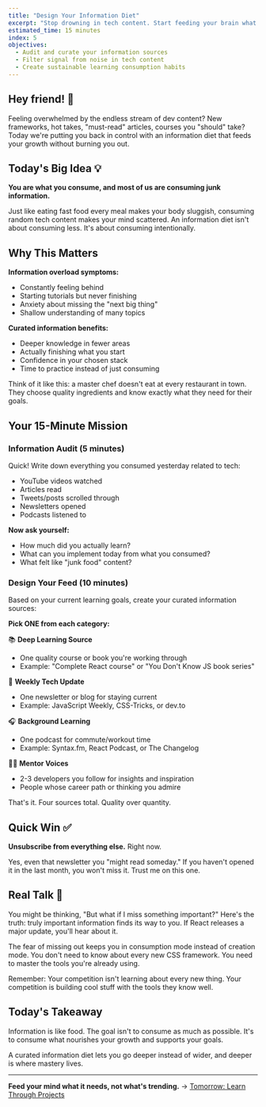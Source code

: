 ```yaml
---
title: "Design Your Information Diet"
excerpt: "Stop drowning in tech content. Start feeding your brain what it actually needs."
estimated_time: 15 minutes
index: 5
objectives:
  - Audit and curate your information sources
  - Filter signal from noise in tech content
  - Create sustainable learning consumption habits
---
```


## Hey friend! 👋

Feeling overwhelmed by the endless stream of dev content? New frameworks, hot takes, "must-read" articles, courses you "should" take? Today we're putting you back in control with an information diet that feeds your growth without burning you out.

## Today's Big Idea 💡

**You are what you consume, and most of us are consuming junk information.**

Just like eating fast food every meal makes your body sluggish, consuming random tech content makes your mind scattered. An information diet isn't about consuming less. It's about consuming intentionally.

## Why This Matters

**Information overload symptoms:**

- Constantly feeling behind
- Starting tutorials but never finishing
- Anxiety about missing the "next big thing"
- Shallow understanding of many topics

**Curated information benefits:**

- Deeper knowledge in fewer areas
- Actually finishing what you start
- Confidence in your chosen stack
- Time to practice instead of just consuming

Think of it like this: a master chef doesn't eat at every restaurant in town. They choose quality ingredients and know exactly what they need for their goals.

## Your 15-Minute Mission

### Information Audit (5 minutes)

Quick! Write down everything you consumed yesterday related to tech:

- YouTube videos watched
- Articles read
- Tweets/posts scrolled through
- Newsletters opened
- Podcasts listened to

**Now ask yourself:**

- How much did you actually learn?
- What can you implement today from what you consumed?
- What felt like "junk food" content?

### Design Your Feed (10 minutes)

Based on your current learning goals, create your curated information sources:

**Pick ONE from each category:**

📚 **Deep Learning Source**

- One quality course or book you're working through
- Example: "Complete React course" or "You Don't Know JS book series"

📰 **Weekly Tech Update**

- One newsletter or blog for staying current
- Example: JavaScript Weekly, CSS-Tricks, or dev.to

🎧 **Background Learning**

- One podcast for commute/workout time
- Example: Syntax.fm, React Podcast, or The Changelog

🧑‍🏫 **Mentor Voices**

- 2-3 developers you follow for insights and inspiration
- People whose career path or thinking you admire

That's it. Four sources total. Quality over quantity.

## Quick Win ✅

**Unsubscribe from everything else.** Right now.

Yes, even that newsletter you "might read someday." If you haven't opened it in the last month, you won't miss it. Trust me on this one.

## Real Talk 💬

You might be thinking, "But what if I miss something important?" Here's the truth: truly important information finds its way to you. If React releases a major update, you'll hear about it.

The fear of missing out keeps you in consumption mode instead of creation mode. You don't need to know about every new CSS framework. You need to master the tools you're already using.

Remember: Your competition isn't learning about every new thing. Your competition is building cool stuff with the tools they know well.

## Today's Takeaway

Information is like food. The goal isn't to consume as much as possible. It's to consume what nourishes your growth and supports your goals.

A curated information diet lets you go deeper instead of wider, and deeper is where mastery lives.

---

**Feed your mind what it needs, not what's trending.** → [Tomorrow: Learn Through Projects](./06-project-learning)
